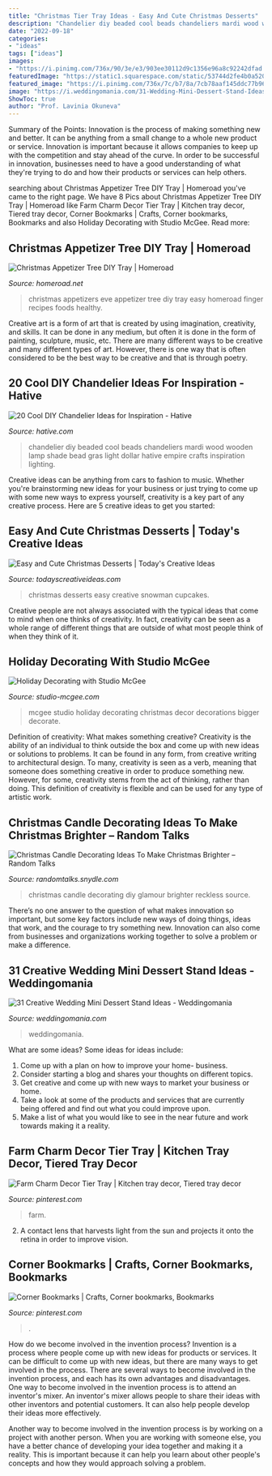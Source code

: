 ```yaml
---
title: "Christmas Tier Tray Ideas - Easy And Cute Christmas Desserts"
description: "Chandelier diy beaded cool beads chandeliers mardi wood wooden lamp shade bead gras light dollar hative empire crafts inspiration lighting"
date: "2022-09-18"
categories:
- "ideas"
tags: ["ideas"]
images:
- "https://i.pinimg.com/736x/90/3e/e3/903ee30112d9c1356e96a8c92242dfad.jpg"
featuredImage: "https://static1.squarespace.com/static/53744d2fe4b0a52017d9e3d4/t/582a34ae37c58159b6e4c67a/1479161021325/HOLIDAY+DECORATING+WITH+STUDIO+MCGEE"
featured_image: "https://i.pinimg.com/736x/7c/b7/8a/7cb78aaf145ddc77b9685d68ab0f73d0.jpg"
image: "https://i.weddingomania.com/31-Wedding-Mini-Dessert-Stand-Ideas12.jpg"
ShowToc: true
author: "Prof. Lavinia Okuneva"
---
```



Summary of the Points:
Innovation is the process of making something new and better. It can be anything from a small change to a whole new product or service. Innovation is important because it allows companies to keep up with the competition and stay ahead of the curve. In order to be successful in innovation, businesses need to have a good understanding of what they're trying to do and how their products or services can help others.

	

		
searching about Christmas Appetizer Tree DIY Tray | Homeroad you've came to the right page. We have 8 Pics about Christmas Appetizer Tree DIY Tray | Homeroad like Farm Charm Decor Tier Tray | Kitchen tray decor, Tiered tray decor, Corner Bookmarks | Crafts, Corner bookmarks, Bookmarks and also Holiday Decorating with Studio McGee. Read more:
		
    
## Christmas Appetizer Tree DIY Tray | Homeroad

<img loading=lazy src="https://4.bp.blogspot.com/-Jwjz2xgm-cY/VJrXuXbVEBI/AAAAAAAAiN0/zo2UEU-DmVo/s1600/tree%2Bpin.jpg" onerror="this.onerror=null;this.src='https://tse2.mm.bing.net/th?id=OIP.f8dDSDpjg5y-xE_H0dUnYAHaOT&amp;pid=15.1';" alt="Christmas Appetizer Tree DIY Tray | Homeroad">

_Source: homeroad.net_

>christmas appetizers eve appetizer tree diy tray easy homeroad finger recipes foods healthy. 

	

Creative art is a form of art that is created by using imagination, creativity, and skills. It can be done in any medium, but often it is done in the form of painting, sculpture, music, etc. There are many different ways to be creative and many different types of art. However, there is one way that is often considered to be the best way to be creative and that is through poetry.

    
## 20 Cool DIY Chandelier Ideas For Inspiration - Hative

<img loading=lazy src="http://hative.com/wp-content/uploads/2014/08/diy-chandelier-ideas/7-beaded-chandelier.jpg" onerror="this.onerror=null;this.src='https://tse2.mm.bing.net/th?id=OIP.3yaZtZjc0J8UYrrrHLruGQHaLH&amp;pid=15.1';" alt="20 Cool DIY Chandelier Ideas for Inspiration - Hative">

_Source: hative.com_

>chandelier diy beaded cool beads chandeliers mardi wood wooden lamp shade bead gras light dollar hative empire crafts inspiration lighting. 

	

Creative ideas can be anything from cars to fashion to music. Whether you're brainstorming new ideas for your business or just trying to come up with some new ways to express yourself, creativity is a key part of any creative process. Here are 5 creative ideas to get you started:

    
## Easy And Cute Christmas Desserts | Today&#039;s Creative Ideas

<img loading=lazy src="https://todayscreativeideas.com/wp-content/uploads/2015/11/Chocolate_Covered_Marshmallow_Reindeer-e1504109546753.jpg" onerror="this.onerror=null;this.src='https://tse2.mm.bing.net/th?id=OIP.0r2jx4g4P5f4VAnWl_Bg8QHaKe&amp;pid=15.1';" alt="Easy and Cute Christmas Desserts | Today&#039;s Creative Ideas">

_Source: todayscreativeideas.com_

>christmas desserts easy creative snowman cupcakes. 

	

Creative people are not always associated with the typical ideas that come to mind when one thinks of creativity. In fact, creativity can be seen as a whole range of different things that are outside of what most people think of when they think of it.

    
## Holiday Decorating With Studio McGee

<img loading=lazy src="https://static1.squarespace.com/static/53744d2fe4b0a52017d9e3d4/t/582a34ae37c58159b6e4c67a/1479161021325/HOLIDAY+DECORATING+WITH+STUDIO+MCGEE" onerror="this.onerror=null;this.src='https://tse2.mm.bing.net/th?id=OIP.uOzTyLPu93ki0P3Efwf1HQHaLH&amp;pid=15.1';" alt="Holiday Decorating with Studio McGee">

_Source: studio-mcgee.com_

>mcgee studio holiday decorating christmas decor decorations bigger decorate. 

	

Definition of creativity: What makes something creative?
Creativity is the ability of an individual to think outside the box and come up with new ideas or solutions to problems. It can be found in any form, from creative writing to architectural design. To many, creativity is seen as a verb, meaning that someone does something creative in order to produce something new. However, for some, creativity stems from the act of thinking, rather than doing. This definition of creativity is flexible and can be used for any type of artistic work.

    
## Christmas Candle Decorating Ideas To Make Christmas Brighter – Random Talks

<img loading=lazy src="https://randomtalks.snydle.com/files/2014/11/diy-christmas-candle.jpg" onerror="this.onerror=null;this.src='https://tse1.mm.bing.net/th?id=OIP.nEiaRH0Bee8JnbVA3q2i7AHaK_&amp;pid=15.1';" alt="Christmas Candle Decorating Ideas To Make Christmas Brighter – Random Talks">

_Source: randomtalks.snydle.com_

>christmas candle decorating diy glamour brighter reckless source. 

	

There’s no one answer to the question of what makes innovation so important, but some key factors include new ways of doing things, ideas that work, and the courage to try something new. Innovation can also come from businesses and organizations working together to solve a problem or make a difference.

    
## 31 Creative Wedding Mini Dessert Stand Ideas - Weddingomania

<img loading=lazy src="https://i.weddingomania.com/31-Wedding-Mini-Dessert-Stand-Ideas12.jpg" onerror="this.onerror=null;this.src='https://tse4.mm.bing.net/th?id=OIP.SPUlYHZFIRJgflTp2sl5twAAAA&amp;pid=15.1';" alt="31 Creative Wedding Mini Dessert Stand Ideas - Weddingomania">

_Source: weddingomania.com_

>weddingomania. 

	

What are some ideas?
Some ideas for ideas include:
1. Come up with a plan on how to improve your home- business. 
2. Consider starting a blog and shares your thoughts on different topics. 
3. Get creative and come up with new ways to market your business or home. 
4. Take a look at some of the products and services that are currently being offered and find out what you could improve upon. 
5. Make a list of what you would like to see in the near future and work towards making it a reality. 

    
## Farm Charm Decor Tier Tray | Kitchen Tray Decor, Tiered Tray Decor

<img loading=lazy src="https://i.pinimg.com/736x/90/3e/e3/903ee30112d9c1356e96a8c92242dfad.jpg" onerror="this.onerror=null;this.src='https://tse4.mm.bing.net/th?id=OIP.wEsGuc8JQIql9pKYXmFurQHaJn&amp;pid=15.1';" alt="Farm Charm Decor Tier Tray | Kitchen tray decor, Tiered tray decor">

_Source: pinterest.com_

>farm. 

	

2. A contact lens that harvests light from the sun and projects it onto the retina in order to improve vision.

    
## Corner Bookmarks | Crafts, Corner Bookmarks, Bookmarks

<img loading=lazy src="https://i.pinimg.com/736x/7c/b7/8a/7cb78aaf145ddc77b9685d68ab0f73d0.jpg" onerror="this.onerror=null;this.src='https://tse3.mm.bing.net/th?id=OIP.axZQbIBFVld_gNhTszFJFQHaJ3&amp;pid=15.1';" alt="Corner Bookmarks | Crafts, Corner bookmarks, Bookmarks">

_Source: pinterest.com_

>. 

	

How do we become involved in the invention process?
Invention is a process where people come up with new ideas for products or services. It can be difficult to come up with new ideas, but there are many ways to get involved in the process. There are several ways to become involved in the invention process, and each has its own advantages and disadvantages.
One way to become involved in the invention process is to attend an inventor's mixer. An inventor's mixer allows people to share their ideas with other inventors and potential customers. It can also help people develop their ideas more effectively.

Another way to become involved in the invention process is by working on a project with another person. When you are working with someone else, you have a better chance of developing your idea together and making it a reality. This is important because it can help you learn about other people's concepts and how they would approach solving a problem.

